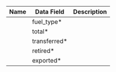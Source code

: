 | Name | Data Field  | Description  |
|---------------------------|--------------------------------------|-------------------------------------------------------------------------------------------------------------------------------------------------------|
||	fuel_type*	||
||	total*	||
||	transferred*	||
||	retired*	||
||	exported*	||
